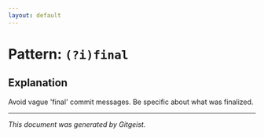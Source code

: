 ```yaml
---
layout: default
---
```


# Pattern: `(?i)final`

## Explanation

Avoid vague 'final' commit messages. Be specific about what was finalized.

---

*This document was generated by Gitgeist.*
